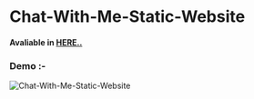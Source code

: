 # Chat-With-Me-Static-Website
#### Avaliable in [HERE..](https://muhammed-rahif.github.io/Chat-With-Me-Static-Website/)
### Demo :-
![Chat-With-Me-Static-Website](https://user-images.githubusercontent.com/73386156/119234225-64ea9000-bb4a-11eb-8892-342d2b91dec2.gif)
